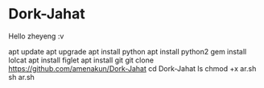 # Dork-Jahat
Hello zheyeng :v

apt update
apt upgrade
apt install python
apt install python2
gem install lolcat
apt install figlet
apt install git
git clone https://github.com/amenakun/Dork-Jahat
cd Dork-Jahat
ls
chmod +x ar.sh
sh ar.sh
